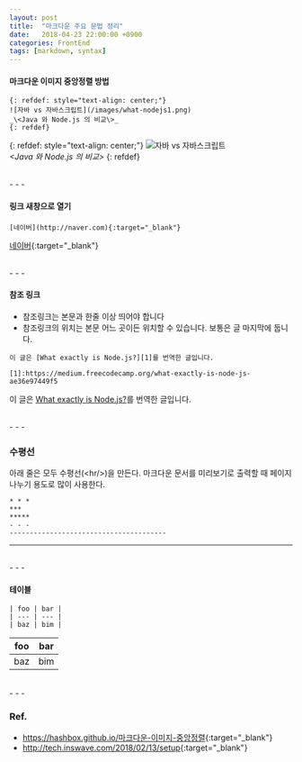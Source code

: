 ```yaml
---
layout: post
title:  "마크다운 주요 문법 정리"
date:   2018-04-23 22:00:00 +0900
categories: FrontEnd
tags: [markdown, syntax]
---
```


#### 마크다운 이미지 중앙정렬 방법

```
{: refdef: style="text-align: center;"}
![자바 vs 자바스크립트](/images/what-nodejs1.png)  
_\<Java 와 Node.js 의 비교\>_
{: refdef}
```

{: refdef: style="text-align: center;"}
![자바 vs 자바스크립트](/images/what-nodejs1.png)  
_\<Java 와 Node.js 의 비교\>_
{: refdef}

<br>
- - -
<br>

#### 링크 새창으로 열기

```
[네이버](http://naver.com){:target="_blank"}
```

[네이버](http://naver.com){:target="_blank"}

<br>
- - -
<br>

#### 참조 링크
* 참조링크는 본문과 한줄 이상 띄어야 합니다
* 참조링크의 위치는 본문 어느 곳이든 위치할 수 있습니다. 보통은 글 마지막에 둡니다.

```
이 글은 [What exactly is Node.js?][1]를 번역한 글입니다.

[1]:https://medium.freecodecamp.org/what-exactly-is-node-js-ae36e97449f5
```

이 글은 [What exactly is Node.js?][1]를 번역한 글입니다.

[1]:https://medium.freecodecamp.org/what-exactly-is-node-js-ae36e97449f5


<br>
- - -
<br>


### 수평선
아래 줄은 모두 수평선(\<hr/\>)을 만든다. 마크다운 문서를 미리보기로 출력할 때 페이지 나누기 용도로 많이 사용한다.
```
* * *
***
*****
- - -
---------------------------------------
```

- - -


<br>
- - -
<br>




#### 테이블

```
| foo | bar |
| --- | --- |
| baz | bim |
```

| foo | bar |
| --- | --- |
| baz | bim |



<br>
- - -
<br>


### Ref.
* <https://hashbox.github.io/마크다운-이미지-중앙정렬>{:target="_blank"}
* <http://tech.inswave.com/2018/02/13/setup>{:target="_blank"}

